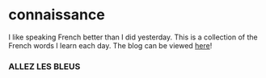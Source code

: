 connaissance
============

I like speaking French better than I did yesterday. This is a collection of the French words I learn each day. The blog can be viewed [here](http://emilyreese.github.io/connaissance/)!

### ALLEZ LES BLEUS
